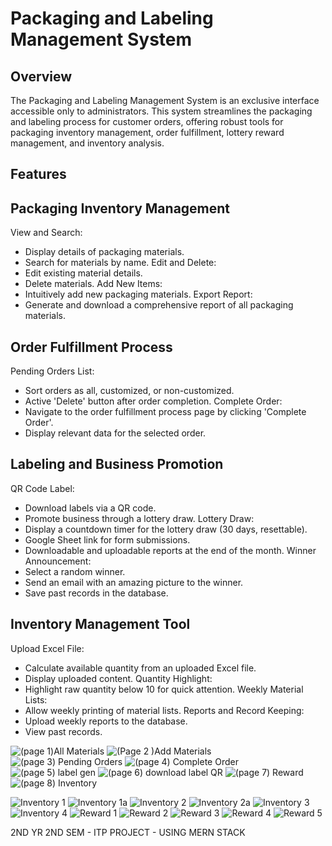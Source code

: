 # Packaging and Labeling Management System

## Overview
The Packaging and Labeling Management System is an exclusive interface accessible only to administrators. This system streamlines the packaging and labeling process for customer orders, offering robust tools for packaging inventory management, order fulfillment, lottery reward management, and inventory analysis.

## Features
## Packaging Inventory Management
View and Search:
 - Display details of packaging materials.
 - Search for materials by name.
Edit and Delete:
 - Edit existing material details.
 - Delete materials.
Add New Items:
 - Intuitively add new packaging materials.
Export Report:
 - Generate and download a comprehensive report of all packaging materials.
  
## Order Fulfillment Process
Pending Orders List:
 - Sort orders as all, customized, or non-customized.
 - Active 'Delete' button after order completion.
Complete Order:
 - Navigate to the order fulfillment process page by clicking 'Complete Order'.
 - Display relevant data for the selected order.
  
## Labeling and Business Promotion
QR Code Label:
 - Download labels via a QR code.
 - Promote business through a lottery draw.
Lottery Draw:
 - Display a countdown timer for the lottery draw (30 days, resettable).
 - Google Sheet link for form submissions.
 - Downloadable and uploadable reports at the end of the month.
Winner Announcement:
 - Select a random winner.
 - Send an email with an amazing picture to the winner.
 - Save past records in the database.
  
## Inventory Management Tool

Upload Excel File:
 - Calculate available quantity from an uploaded Excel file.
 - Display uploaded content.
Quantity Highlight:
 - Highlight raw quantity below 10 for quick attention.
Weekly Material Lists:
 - Allow weekly printing of material lists.
Reports and Record Keeping:
 - Upload weekly reports to the database.
 - View past records.

![(page 1)All Materials](https://github.com/IT21826740/test-itp/assets/111214065/2b08276a-b2df-47bf-a3cb-b388391b6210)
![(Page 2 )Add Materials](https://github.com/IT21826740/test-itp/assets/111214065/dd16473b-930d-4899-a93c-b19326863360)
![(page 3) Pending Orders](https://github.com/IT21826740/test-itp/assets/111214065/6e5dd55f-791f-475d-aecf-26781d9c72f8)
![(page 4) Complete Order](https://github.com/IT21826740/test-itp/assets/111214065/7b815322-99eb-4fda-8dc0-ef45fe7a62cc)
![(page 5) label gen](https://github.com/IT21826740/test-itp/assets/111214065/ade895f5-638a-496d-bc0a-2ddc8c95afca)
![(page 6) download label   QR](https://github.com/IT21826740/test-itp/assets/111214065/882565e1-ded4-4bab-b44e-5f8eb4914ac6)
![(page 7) Reward](https://github.com/IT21826740/test-itp/assets/111214065/2aa029cd-8fbc-4e6a-af91-c8dfe48fbcd4)
![(page 8) Inventory](https://github.com/IT21826740/test-itp/assets/111214065/4fb09b4e-28b7-40e5-b91b-a641ae4b5c84)

![Inventory 1](https://github.com/IT21826740/test-itp/assets/111214065/dadd34c7-acfd-4045-9e88-d8f1e4f66344)
![Inventory 1a](https://github.com/IT21826740/test-itp/assets/111214065/571ba9b0-511f-4dd5-a916-c7dba280159f)
![Inventory 2](https://github.com/IT21826740/test-itp/assets/111214065/9fa381ee-68f2-4916-a642-de2c1f9dec86)
![Inventory 2a](https://github.com/IT21826740/test-itp/assets/111214065/ad76e2a9-ea99-48f3-8add-d10f9893315a)
![Inventory 3](https://github.com/IT21826740/test-itp/assets/111214065/c405a556-7353-483d-9b5d-38f943e3f470)
![Inventory 4](https://github.com/IT21826740/test-itp/assets/111214065/c1f1639d-431f-48aa-a7e8-d7cf4f309)
![Reward 1](https://github.com/IT21826740/test-itp/assets/111214065/3ec3f3cb-e8d1-4424-a051-cb47b2a5e1c4)
![Reward 2](https://github.com/IT21826740/test-itp/assets/111214065/c627de47-9b04-45f9-b5f1-5a9b4ad1f901)
![Reward 3](https://github.com/IT21826740/test-itp/assets/111214065/3d0440b4-5e11-43f6-ba91-6d457b6dc29e)
![Reward 4](https://github.com/IT21826740/test-itp/assets/111214065/7d997ee0-229d-4c89-b35c-a8d52072de68)
![Reward 5](https://github.com/IT21826740/test-itp/assets/111214065/3f40f815-a2de-4467-8b9d-c894df1f06fb)

2ND YR 2ND SEM - ITP PROJECT - USING MERN STACK 
